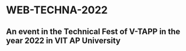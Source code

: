 # WEB-TECHNA-2022

## An event in the Technical Fest of V-TAPP in the year 2022 in VIT AP University
